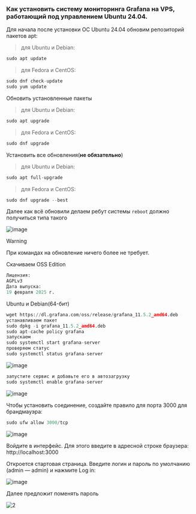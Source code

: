 ### Как установить систему мониторинга Grafana на VPS, работающий под управлением Ubuntu 24.04.
Для начала после установки ОС Ubuntu 24.04 обновим репозиторий пакетов apt:
> для Ubuntu и Debian:

```python
sudo apt update
```
> для Fedora и CentOS:

```python
sudo dnf check-update
sudo yum update
```
Обновить установленные пакеты
> для Ubuntu и Debian:

```python
sudo apt upgrade
```
> для Fedora и CentOS:

```python
sudo dnf upgrade
```

Установить все обновления(**не обязательно**)<br>
> для Ubuntu и Debian:

```python
sudo apt full-upgrade
```
> для Fedora и CentOS:

```python
sudo dnf upgrade --best
```
Далее как всё обновили делаем ребут системы ``reboot`` должно получиться типа такого<br>

![image](https://github.com/user-attachments/assets/422d2d5b-59d7-4353-af48-106583b80c51)
> [!Warning]
> При командах на обновление ничего более не требует.

Скачиваем OSS Edition
```python
Лицензия:
AGPLv3
Дата выпуска:
19 февраля 2025 г.
```

Ubuntu и Debian(64-бит)
```python
wget https://dl.grafana.com/oss/release/grafana_11.5.2_amd64.deb
устанавливаем пакет
sudo dpkg -i grafana_11.5.2_amd64.deb
sudo apt-cache policy grafana
запускаем
sudo systemctl start grafana-server
проверяем статус
sudo systemctl status grafana-server
```
![image](https://github.com/user-attachments/assets/2af9ab46-596a-4bc1-9da9-07d652b87911)

```python
запустите сервис и добавьте его в автозагрузку
sudo systemctl enable grafana-server
```
![image](https://github.com/user-attachments/assets/a19eb04d-c130-47ca-b075-80ecfc3da3ee)

Чтобы установить соединение, создайте правило для порта 3000 для брандмауэра:
```python
sudo ufw allow 3000/tcp
```
![image](https://github.com/user-attachments/assets/931d47cb-366f-4e77-848d-6f7cfabb46ef)

Войдите в интерфейс. Для этого введите в адресной строке браузера: http://localhost:3000

Откроется стартовая страница. Введите логин и пароль по умолчанию (admin — admin) и нажмите Log in:

![image](https://github.com/user-attachments/assets/07a39737-cb6b-47da-b07e-48013b2d5d53)

Далее предложит поменять пароль

![2](https://github.com/user-attachments/assets/8b6f93e3-c236-4bd1-930e-fae1e7268546)
